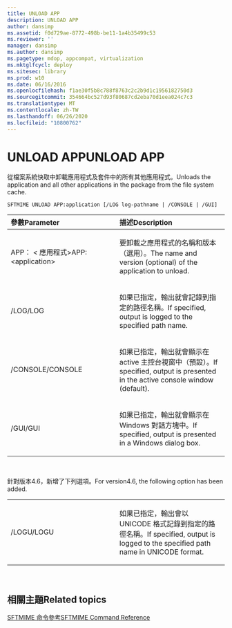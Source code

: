 ```yaml
---
title: UNLOAD APP
description: UNLOAD APP
author: dansimp
ms.assetid: f0d729ae-8772-498b-be11-1a4b35499c53
ms.reviewer: ''
manager: dansimp
ms.author: dansimp
ms.pagetype: mdop, appcompat, virtualization
ms.mktglfcycl: deploy
ms.sitesec: library
ms.prod: w10
ms.date: 06/16/2016
ms.openlocfilehash: f1ae30f5b8c788f8763c2c2b9d1c1956182750d3
ms.sourcegitcommit: 354664bc527d93f80687cd2eba70d1eea024c7c3
ms.translationtype: MT
ms.contentlocale: zh-TW
ms.lasthandoff: 06/26/2020
ms.locfileid: "10800762"
---
```

# <span data-ttu-id="19719-103">UNLOAD APP</span><span class="sxs-lookup"><span data-stu-id="19719-103">UNLOAD APP</span></span>


<span data-ttu-id="19719-104">從檔案系統快取中卸載應用程式及套件中的所有其他應用程式。</span><span class="sxs-lookup"><span data-stu-id="19719-104">Unloads the application and all other applications in the package from the file system cache.</span></span>

`SFTMIME UNLOAD APP:application [/LOG log-pathname | /CONSOLE | /GUI]`

<table>
<colgroup>
<col width="50%" />
<col width="50%" />
</colgroup>
<thead>
<tr class="header">
<th align="left"><span data-ttu-id="19719-105">參數</span><span class="sxs-lookup"><span data-stu-id="19719-105">Parameter</span></span></th>
<th align="left"><span data-ttu-id="19719-106">描述</span><span class="sxs-lookup"><span data-stu-id="19719-106">Description</span></span></th>
</tr>
</thead>
<tbody>
<tr class="odd">
<td align="left"><p><span data-ttu-id="19719-107">APP： &lt; 應用程式&gt;</span><span class="sxs-lookup"><span data-stu-id="19719-107">APP:&lt;application&gt;</span></span></p></td>
<td align="left"><p><span data-ttu-id="19719-108">要卸載之應用程式的名稱和版本（選用）。</span><span class="sxs-lookup"><span data-stu-id="19719-108">The name and version (optional) of the application to unload.</span></span></p></td>
</tr>
<tr class="even">
<td align="left"><p><span data-ttu-id="19719-109">/LOG</span><span class="sxs-lookup"><span data-stu-id="19719-109">/LOG</span></span></p></td>
<td align="left"><p><span data-ttu-id="19719-110">如果已指定，輸出就會記錄到指定的路徑名稱。</span><span class="sxs-lookup"><span data-stu-id="19719-110">If specified, output is logged to the specified path name.</span></span></p></td>
</tr>
<tr class="odd">
<td align="left"><p><span data-ttu-id="19719-111">/CONSOLE</span><span class="sxs-lookup"><span data-stu-id="19719-111">/CONSOLE</span></span></p></td>
<td align="left"><p><span data-ttu-id="19719-112">如果已指定，輸出就會顯示在 active 主控台視窗中（預設）。</span><span class="sxs-lookup"><span data-stu-id="19719-112">If specified, output is presented in the active console window (default).</span></span></p></td>
</tr>
<tr class="even">
<td align="left"><p><span data-ttu-id="19719-113">/GUI</span><span class="sxs-lookup"><span data-stu-id="19719-113">/GUI</span></span></p></td>
<td align="left"><p><span data-ttu-id="19719-114">如果已指定，輸出就會顯示在 Windows 對話方塊中。</span><span class="sxs-lookup"><span data-stu-id="19719-114">If specified, output is presented in a Windows dialog box.</span></span></p></td>
</tr>
</tbody>
</table>

 

<span data-ttu-id="19719-115">針對版本4.6，新增了下列選項。</span><span class="sxs-lookup"><span data-stu-id="19719-115">For version4.6, the following option has been added.</span></span>

<table>
<colgroup>
<col width="50%" />
<col width="50%" />
</colgroup>
<tbody>
<tr class="odd">
<td align="left"><p><span data-ttu-id="19719-116">/LOGU</span><span class="sxs-lookup"><span data-stu-id="19719-116">/LOGU</span></span></p></td>
<td align="left"><p><span data-ttu-id="19719-117">如果已指定，輸出會以 UNICODE 格式記錄到指定的路徑名稱。</span><span class="sxs-lookup"><span data-stu-id="19719-117">If specified, output is logged to the specified path name in UNICODE format.</span></span></p></td>
</tr>
</tbody>
</table>

 

## <span data-ttu-id="19719-118">相關主題</span><span class="sxs-lookup"><span data-stu-id="19719-118">Related topics</span></span>


[<span data-ttu-id="19719-119">SFTMIME 命令參考</span><span class="sxs-lookup"><span data-stu-id="19719-119">SFTMIME Command Reference</span></span>](sftmime--command-reference.md)

 

 





